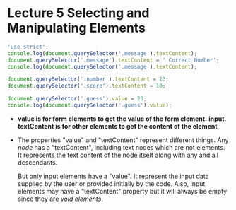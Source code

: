 # Lecture 5 Selecting and Manipulating Elements

```js
'use strict';
console.log(document.querySelector('.message').textContent);
document.querySelector('.message').textContent = ' Correct Number';
console.log(document.querySelector('.message').textContent);

document.querySelector('.number').textContent = 13;
document.querySelector('.score').textContent = 10;

document.querySelector('.guess').value = 23;
console.log(document.querySelector('.guess').value);

```

- **value is for form elements to get the value of the form element.** **input.** **textContent is for other elements to get the content of the element**.

- The properties "value" and "textContent" represent different things. Any *node* has a "textContent", including text nodes which are not elements. It represents the text content of the node itself along with any and all descendants.

  But only input elements have a "value". It represent the input data supplied by the user or provided initially by the code. Also, input elements may have a "textContent" property but it will always be empty since they are *void elements*.